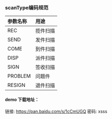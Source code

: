 ### **scanType编码规范**

| **参数名称** | **用途** |
| :--- | :--- |
| REC | 揽件扫描 |
| SEND | 发件扫描 |
| COME | 到件扫描 |
| DISP | 派件扫描 |
| SIGN | 签收扫描 |
| PROBLEM | 问题件 |
| RESIGN | 退件扫描 |



#### demo 下载地址：

链接: https://pan.baidu.com/s/1cCmUGQ 密码: xsss


